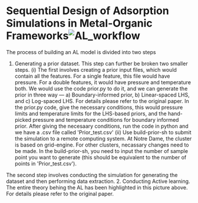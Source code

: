 # Sequential Design of Adsorption Simulations in Metal-Organic Frameworks![AL_workflow](https://user-images.githubusercontent.com/36941306/133353572-0bbcdaf5-3d7f-463a-9973-d8b935d89132.png)
The process of building an AL model is divided into two steps
1. Generating a prior dataset. 
This step can further be broken two smaller steps.
  (i) The first involves creating a prior input files, which would contain all the features. For a single feature, this file would have pressure.
For a double features, it would have pressure and temperature both.
  We would use the code prior.py to do it, and we can generate the prior in three way — a) Boundary-informed prior, b) Linear-spaced LHS, and c) Log-spaced LHS. For details please refer to the original paper. In the prior.py code, give the necessary conditions, this would pressure limits and temperature limits for the LHS-based priors, and the hand-picked pressure and temperature conditions for boundary informed prior.
  After giving the necesaary conditions, run the code in python and we have a .csv file called 'Prior_test.csv'
(ii) Use build-prior-sh to submit the simulation to a remote computing system. At Notre Dame, the cluster is based on grid-engine. For other clusters, necassary changes need to be made. In the build-prior-sh, you need to input the number of sample point you want to generate (this should be equivalent to the number of points in 'Prior_test.csv'). 

The second step involves conducting the simulation for generating the dataset and then performing data extraction.
2. Conducting Active learning.
The entire theory behing the AL has been highlighted in this picture above. For details please refer to the original paper.
